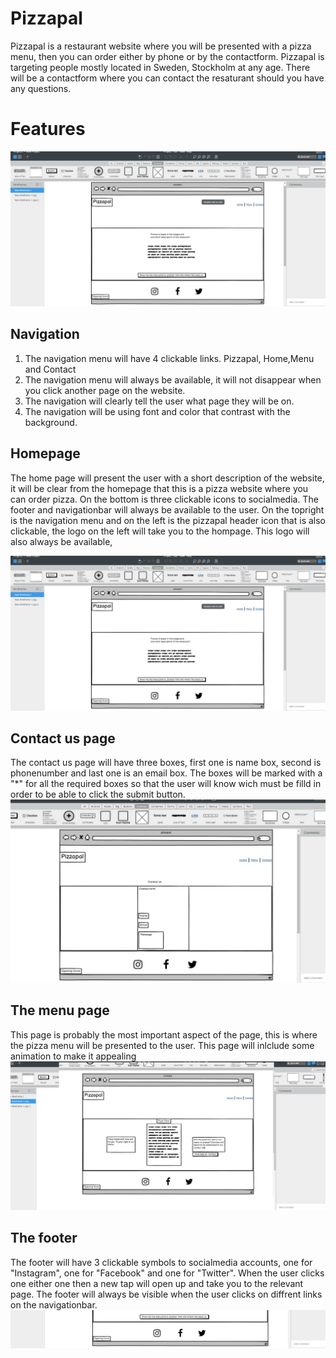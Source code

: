 # Pizzapal
Pizzapal is a restaurant website where you will be presented with a pizza menu, then you can order either by phone or by the contactform. Pizzapal is targeting people mostly located in Sweden, Stockholm at any age. There will be a contactform where you can contact the resaturant should you have any questions. 



# Features
 
 ![Wirerame picture homepage](docs/wireframe1.png)
 ## Navigation


1. The navigation menu will have 4 clickable links. Pizzapal, Home,Menu and Contact
2. The navigation menu will always be available, it will not disappear when you click another page on the website.
3. The navigation will clearly tell the user what page they will be on.
4. The navigation will be using font and color that contrast with the background.


## Homepage
The home page will present the user with a short description of the website, it will be clear from the homepage that this is a pizza website where you can order pizza. On the bottom is three clickable icons to socialmedia. The footer and navigationbar will always be available to the user. On the topright is the navigation menu and on the left is the pizzapal header icon that is also clickable, the logo on the left will take you to the hompage. This logo will also always be available,

![Wirerame picture homepage](docs/wireframe1.png)






## Contact us page
The contact us page will have three boxes, first one is name box, second is phonenumber and last one is an email box. The boxes will be marked with a "*" for all the required boxes so that the user will know wich must be filld in order to be able to click the submit button.
 ![Wireframe picture homepage](assets/images/wireframe3.png)


 ## The menu page
 This page is probably the most important aspect of the page, this is where the pizza menu will be presented to the user. This page will inlclude some animation to make it appealing
 ![Wireframe picture homepage](docs/wireframe2.png)

 ## The footer
 The footer will have 3 clickable symbols to socialmedia accounts, one for "Instagram", one for "Facebook" and one for "Twitter". When the user clicks one either one then a new tap will open up and take you to the relevant page. The footer will always be visible when the user clicks on diffrent links on the navigationbar.
  ![Wireframe picture homepage](assets/images/footer.png)